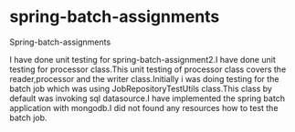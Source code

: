 # spring-batch-assignments
Spring-batch-assignments

I have done unit testing for spring-batch-assignment2.I have done unit testing for processor class.This unit testing of processor class covers the reader,processor and the writer class.Initially i was doing testing for the batch job which was using JobRepositoryTestUtils class.This class by default was invoking sql datasource.I have implemented the spring batch application with mongodb.I did not found any resources how to test the batch job.
